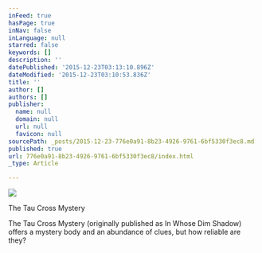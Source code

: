 ```yaml
---
inFeed: true
hasPage: true
inNav: false
inLanguage: null
starred: false
keywords: []
description: ''
datePublished: '2015-12-23T03:13:10.896Z'
dateModified: '2015-12-23T03:10:53.836Z'
title: ''
author: []
authors: []
publisher:
  name: null
  domain: null
  url: null
  favicon: null
sourcePath: _posts/2015-12-23-776e0a91-8b23-4926-9761-6bf5330f3ec8.md
published: true
url: 776e0a91-8b23-4926-9761-6bf5330f3ec8/index.html
_type: Article

---
```

![](https://the-grid-user-content.s3-us-west-2.amazonaws.com/2f647b89-1f14-46c9-a811-e9d9d233d612.jpg)

The Tau Cross Mystery

The Tau Cross Mystery (originally published as In Whose Dim Shadow) offers a mystery body and an abundance of clues, but how reliable are they?